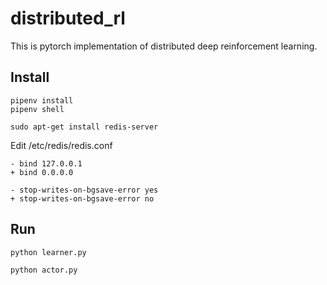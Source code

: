 # distributed_rl

This is pytorch implementation of distributed deep reinforcement learning.

## Install

```
pipenv install
pipenv shell
```

```
sudo apt-get install redis-server
```

Edit /etc/redis/redis.conf

```
- bind 127.0.0.1
+ bind 0.0.0.0
```

```
- stop-writes-on-bgsave-error yes
+ stop-writes-on-bgsave-error no
```

## Run

```
python learner.py
```

```
python actor.py
```